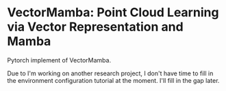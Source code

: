 # VectorMamba: Point Cloud Learning via Vector Representation and Mamba
Pytorch implement of VectorMamba.

Due to I'm working on another research project, I don't have time to fill in the environment configuration tutorial at the moment. I'll fill in the gap later.
